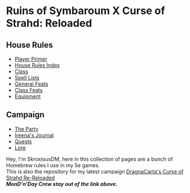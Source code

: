 # Ruins of Symbaroum X Curse of Strahd: Reloaded

## House Rules
 
- [Player Primer](https://skroxiousdm.github.io/SkroxiousDM/1.%20Start%20Here/Player%20primer)
- [House Rules Index](https://skroxiousdm.github.io/SkroxiousDM/7.%20House%20Rules/1.%20House%20Rules%20Index)
- [Class](https://skroxiousdm.github.io/SkroxiousDM/3.Classes/Class)
- [Spell Lists ](https://skroxiousdm.github.io/SkroxiousDM/6.Spells/Spell%20Lists/0%20Spell%20Lists)
- [General Feats](https://skroxiousdm.github.io/SkroxiousDM/4.Feats/General%20Feats)
- [Class Feats](https://skroxiousdm.github.io/SkroxiousDM/4.Feats/Class%20Feats)
- [Equipment](https://skroxiousdm.github.io/SkroxiousDM/5.Equipment/equipment)
  
## Campaign

- [The Party](https://skroxiousdm.github.io/SkroxiousDM/RoS-CoS-RRL/Player%20characters/Party)
- [Ireena's Journal](https://skroxiousdm.github.io/SkroxiousDM/simple-quest/quests/party/shared/journalentry.2fpuvho4zrpautrg)
- [Quests](https://skroxiousdm.github.io/SkroxiousDM/simple-quest/quests/quests)
- [Lore](https://skroxiousdm.github.io/SkroxiousDM/simple-quest/lore/lore-contents)

  
Hey, I'm SkroxiousDM, here in this collection of pages are a bunch of Homebrew rules I use in my 5e games.<br>
This is also the repository for my latest campaign [DragnaCarta's Curse of Strahd Re-Reloaded](https://www.strahdreloaded.com)<br>
*__MonD'n'Day Crew stay out of the link above.__*

